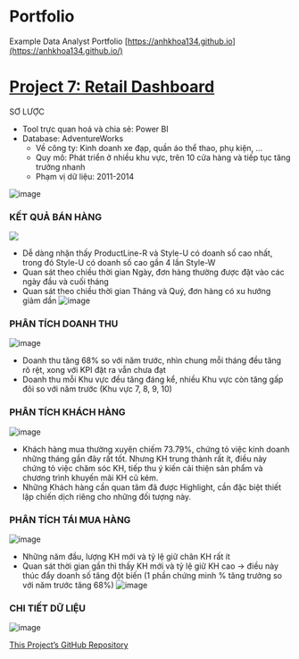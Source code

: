 # Portfolio
Example Data Analyst Portfolio
[https://anhkhoa134.github.io](https://anhkhoa134.github.io/)
# [Project 7: Retail Dashboard](https://github.com/anhkhoa134/portfolio/tree/main/Project_7)

SƠ LƯỢC
* Tool trực quan hoá và chia sẻ: Power BI
* Database: AdventureWorks
  * Về công ty: Kinh doanh xe đạp, quần áo thể thao, phụ kiện, ...
  * Quy mô: Phát triển ở nhiều khu vực, trên 10 cửa hàng và tiếp tục tăng trưởng nhanh
  * Phạm vị dữ liệu: 2011-2014

![image](https://github.com/anhkhoa134/portfolio/assets/108108639/7754243b-6983-4cda-92c3-66a823060edc)

### KẾT QUẢ BÁN HÀNG
![](https://github.com/anhkhoa134/portfolio/assets/108108639/9b5986bc-bc4c-4371-a662-6fbcd23127d5)
-	Dễ dàng nhận thấy ProductLine-R và Style-U có doanh số cao nhất, trong đó Style-U có doanh số cao gần 4 lần Style-W
-	Quan sát theo chiều thời gian Ngày, đơn hàng thường được đặt vào các ngày đầu và cuối tháng
-	Quan sát theo chiều thời gian Tháng và Quý, đơn hàng có xu hướng giảm dần
![image](https://github.com/anhkhoa134/portfolio/assets/108108639/b6a6b0a0-edac-47df-8965-ca55647bb271)

### PHÂN TÍCH DOANH THU
![image](https://github.com/anhkhoa134/portfolio/assets/108108639/c0a7b593-000b-4549-b37c-5d8df020bc66)
-	Doanh thu tăng 68% so với năm trước, nhìn chung mỗi tháng đều tăng rõ rệt, xong với KPI đặt ra vẫn chưa đạt
-	Doanh thu mỗi Khu vực đều tăng đáng kể, nhiều Khu vực còn tăng gấp đôi so với năm trước (Khu vực 7, 8, 9, 10)

### PHÂN TÍCH KHÁCH HÀNG
![image](https://github.com/anhkhoa134/portfolio/assets/108108639/5dfe2034-3832-4e9c-9d0a-29e94095f974)
-	Khách hàng mua thường xuyên chiếm 73.79%, chứng tỏ việc kinh doanh những tháng gần đây rất tốt. Nhưng KH trung thành rất ít, điều này chứng tỏ việc chăm sóc KH, tiếp thu ý kiến cải thiện sản phẩm và chương trình khuyến mãi KH cũ kém.
-	Những Khách hàng cần quan tâm đã được Highlight, cần đặc biệt thiết lập chiến dịch riêng cho những đối tượng này.

### PHÂN TÍCH TÁI MUA HÀNG
![image](https://github.com/anhkhoa134/portfolio/assets/108108639/d4c91aab-acbd-41bd-aefa-9ed3475f9863)
-	Những năm đầu, lượng KH mới và tỷ lệ giữ chân KH rất ít
-	Quan sát thời gian gần thì thấy KH mới và tỷ lệ giữ KH cao -> điều này thúc đẩy doanh số tăng đột biến (1 phần chứng minh % tăng trưởng so với năm trước tăng 68%)
![image](https://github.com/anhkhoa134/portfolio/assets/108108639/4fe01d62-3001-4ac0-8595-d84a65882baa)

### CHI TIẾT DỮ LIỆU
![image](https://github.com/anhkhoa134/portfolio/assets/108108639/8edecb9d-d477-478c-abd1-a1726dd2748d)

[This Project’s GitHub Repository](https://github.com/anhkhoa134/portfolio/tree/main/Project_7)

